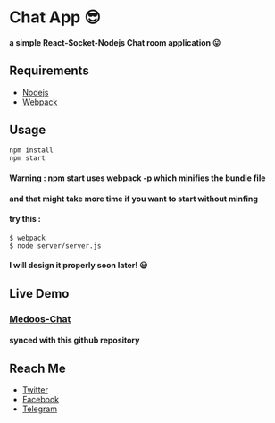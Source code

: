 # Chat App :sunglasses:

#### a simple React-Socket-Nodejs Chat room application  :stuck_out_tongue:

## Requirements

* [Nodejs](https://nodejs.org)
* [Webpack](https://webpack.js.org)

## Usage
```
npm install
npm start
```

#### Warning : npm start uses webpack -p which minifies the bundle file
#### and that might take more time if you want to start without minfing
#### try this :
```
$ webpack
$ node server/server.js
```

#### I will design it properly soon later! :smiley:


## Live Demo
### [Medoos-Chat](https://medoos-chat.herokuapp.com/)
#### synced with this github repository

## Reach Me
* [Twitter](https://twitter.com/ali_sawari24)
* [Facebook](https://www.facebook.com/ali.sawari.3726)
* [Telegram](https://t.me/mrghost0)